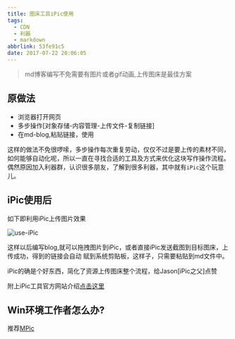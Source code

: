 ```yaml
---
title: 图床工具iPic使用
tags:
  - CDN
  - 利器
  - markdown
abbrlink: 53fe91c5
date: 2017-07-22 20:06:05
---
```

> md博客编写不免需要有图片或者gif动画,上传图床是最佳方案

## 原做法
+ 浏览器打开网页
+ 多步操作[对象存储-内容管理-上传文件-复制链接]
+ 在md-blog,粘贴链接，使用

这样的做法不免很啰嗦，多步操作每次重复劳动，仅仅不过是要上传的素材不同，如何能够自动化呢，所以一直在寻找合适的工具及方式来优化这块写作操作流程。
偶然原因加入利器群，认识很多朋友，了解到很多利器，其中就有`iPic`这个玩意儿。

## iPic使用后
如下即利用iPic上传图片效果

![use-iPic](http://static.1991421.cn/blog/2017-07-22-121516.jpg)

这样以后编写blog,就可以拖拽图片到iPic，或者直接iPic发送截图到目标图床，上传成功，得到的链接会自动
赋到系统剪贴板，这样子，只需要粘贴到md文件中。

iPic的确是个好东西，简化了资源上传图床整个流程，给Jason[iPic之父]点赞

附上iPic工具官方网站介绍[点击这里](https://toolinbox.net/iPic/)

## Win环境工作者怎么办?
推荐[MPic](http://mpic.lzhaofu.cn/)
